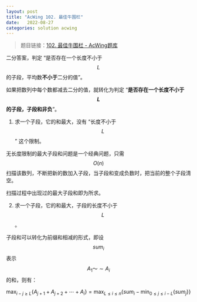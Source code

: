 ```yaml
---
layout: post
title: "AcWing 102. 最佳牛围栏"
date:   2022-08-27
categories: solution acwing
---
```


> 题目链接：<a href="https://www.acwing.com/problem/content/104/" target="_blank">102. 最佳牛围栏 - AcWing题库</a>

二分答案，判定 “是否存在一个长度不小于 $$L$$ 的子段，平均数**不小于**二分的值”。

如果把数列中每个数都减去二分的值，就转化为判定 “**是否存在一个长度不小于 $$L$$ 的子段，子段和非负**”。

1. 求一个子段，它的和最大，没有 “长度不小于 $$L$$” 这个限制。
 
无长度限制的最大子段和问题是一个经典问题，只需 $$O(n)$$ 扫描该数列，不断把新的数加入子段，当子段和变成负数时，把当前的整个子段清空。

扫描过程中出现过的最大子段和即为所求。

2. 求一个子段，它的和最大，子段的长度不小于 $$L$$。  

子段和可以转化为前缀和相减的形式，即设 $$sum_i$$ 表示 $$A_1～\sim A_i$$ 的和，则有：

$$\max_{i-j\geq L}\{A_{j+1}+A_{j+2}+\cdots+A_i\}=\max_{L\leq i\leq n}\{sum_i-\min_{0\leq j\leq i-L}\{sum_j\}\}$$ 
